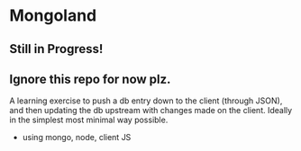 # Mongoland
## Still in Progress! 
## Ignore this repo for now plz.
A learning exercise to push a db entry down to the client (through JSON), and then updating the db upstream with changes made on the client. Ideally in the simplest most minimal way possible.

- using mongo, node, client JS